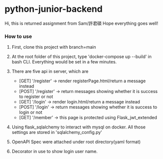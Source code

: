 # python-junior-backend

Hi, this is returned assignment from Sam/許君碩
Hope everything goes well!

### How to use
1. First, clone this project with branch=main 
<!-- The other branch=fullStack is to demonstrate frontend+backend with session-based authentication -->

2. At the root folder of this project, type 'docker-compose up --build' in bash CLI. Everything would be set in a few minutes.

3. There are five api in server, which are
    * [GET] '/register'     -> render registerPage.html/return a message instead
    * [POST] '/register'    -> return messages showing whether it is success to register or not
    * [GET] '/login'        -> render login.html/return a message instead
    * [POST] '/login'       -> return messages showing whether it is success to login or not
    * [GET] '/member'       -> this page is protected using Flask_jwt_extended

4. Using flask_sqlalchemy to interact with mysql on docker. All those settings are stored in 'sqlalchemy_config.py'

5. OpenAPI Spec were attached under root directory(yaml format)

6. Decorator in use to show login user name.